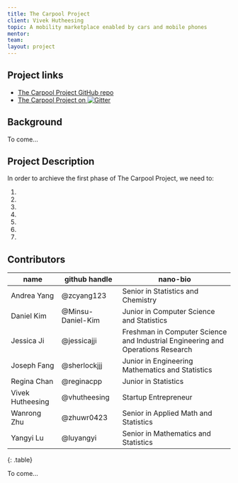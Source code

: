 ```yaml
---
title: The Carpool Project
client: Vivek Hutheesing
topic: A mobility marketplace enabled by cars and mobile phones
mentor:
team:
layout: project
---
```

## Project links

 - [The Carpool Project GitHub repo](https://github.com/BIDS-collaborative/the-carpool-project)
 - [The Carpool Project on
   ![Gitter](https://badges.gitter.im/Join%20Chat.svg)
   ](https://gitter.im/BIDS-collaborative/the-carpool-project)

## Background

To come...

## Project Description

In order to archieve the first phase of The Carpool Project, we need to:

 1. 
 2. 
 3. 
 4. 
 5. 
 6. 
 7. 

## Contributors

name | github handle | nano-bio 
--- | --- | ---
Andrea Yang | @zcyang123 |  Senior in Statistics and Chemistry 
Daniel Kim | @Minsu-Daniel-Kim |  Junior in Computer Science and Statistics
Jessica Ji | @jessicajji | Freshman in Computer Science and Industrial Engineering and Operations Research
Joseph Fang | @sherlockjjj | Junior in Engineering Mathematics and Statistics
Regina Chan | @reginacpp | Junior in Statistics
Vivek Hutheesing | @vhutheesing | Startup Entrepreneur
Wanrong Zhu | @zhuwr0423 | Senior in Applied Math and Statistics
Yangyi Lu | @luyangyi | Senior in Mathematics and Statistics
{: .table}

To come...

